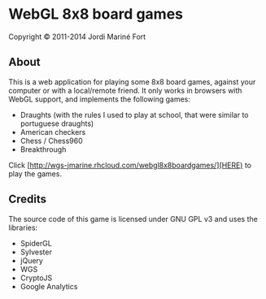 WebGL 8x8 board games
=====================
Copyright © 2011-2014 Jordi Mariné Fort

About
-----

This is a web application for playing some 8x8 board games, against your computer or with a local/remote friend.
It only works in browsers with WebGL support, and implements the following games:
- Draughts (with the rules I used to play at school, that were similar to portuguese draughts)
- American checkers
- Chess / Chess960
- Breakthrough

Click [http://wgs-jmarine.rhcloud.com/webgl8x8boardgames/](HERE) to play the games.


Credits
-------

The source code of this game is licensed under GNU GPL v3 and uses the libraries:
- SpiderGL
- Sylvester
- jQuery
- WGS
- CryptoJS
- Google Analytics

